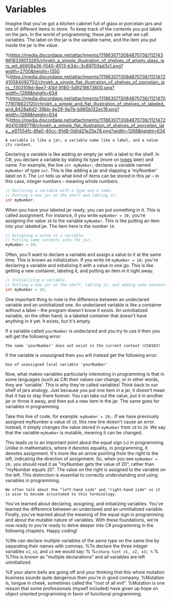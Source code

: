 # Variables

Imagine that you've got a kitchen cabinet full of glass or porcelain jars and lots of different items to store. To keep track of the contents you put labels on the jars. In the world of programming, these jars are what we call variables. The label on the jar is the variable name, and the item you put inside the jar is the value.

%https://media.discordapp.net/attachments/1118630713084870736/1121439818338013265/chrokh_a_simple_illustration_of_shelves_of_empty_glass_jars_wit_46908a36-f040-4513-b34c-3c89703ad3c1.png?width=2700&height=1350
%https://media.discordapp.net/attachments/1118630713084870736/1121472410584092702/chrokh_a_simple_flat_illustration_of_shelves_of_porcelain_jars__f303109d-6ee7-41bf-9180-5d9218673600.png?width=1268&height=634
%https://media.discordapp.net/attachments/1118630713084870736/1121470779016622120/chrokh_a_simple_and_flat_illustration_of_shelves_of_labeled_and_8428a6d2-39bb-4e29-9a7b-b965b132ec19.png?width=1268&height=634
%https://media.discordapp.net/attachments/1118630713084870736/1121472404103897118/chrokh_a_simple_flat_illustration_of_shelves_of_porcelain_jars__e97554fc-8fa0-40cc-91d8-0d0d21e25e78.png?width=1268&height=634
```{figure} https://media.discordapp.net/attachments/1118630713084870736/1121470779016622120/chrokh_a_simple_and_flat_illustration_of_shelves_of_labeled_and_8428a6d2-39bb-4e29-9a7b-b965b132ec19.png?width=1268&height=634
A variable is like a jar, a variable name like a label, and a value its content.
```

Declaring a variable is like adding an empty jar with a label to the shelf. In C#, you declare a variable by stating its type (more on [types](data-types) later) and name. For example, the line `int myNumber;` declares a variable named `myNumber` of type `int`. This is like adding a jar and slapping a 'myNumber' label on it. The `int` tells us what kind of items can be stored in this jar – in this case, integer numbers - meaning whole numbers.

```csharp
// Declaring a variable with a type and a name.
// Putting a new jar on the shelf and labling it.
int myNumber;
```

When you have your labeled jar ready, you can put something in it. This is called assignment. For instance, if you write `myNumber = 10;` you're assigning the value `10` to the variable `myNumber`. This is like putting an item into your labeled jar. The item here is the number `10`.

```csharp
// Assigning a value to a variable.
// Putting some contents into the jar.
myNumber = 10;
```

Often, you'll want to declare a variable and assign a value to it at the same time. This is known as initialization. If you write int `myNumber = 10;` you're declaring a variable and initializing it with a value in one go. This is like getting a new container, labeling it, and putting an item in it right away.

```csharp
// Initializing a variable.
// Putting a new jar on the shelf, labling it, and adding some contents all in one go.
int myNumber = 10;
```

One important thing to note is the difference between an undeclared variable and an uninitialized one. An undeclared variable is like a container without a label – the program doesn't know it exists. An uninitialized variable, on the other hand, is a labeled container that doesn't have anything in it yet. It exists, but it's empty.

If a variable called `yourNumber` is undeclared and you try to use it then you will get the following error:

```output
The name 'yourNumber' does not exist in the current context (CS0103)
```

If the variable is unassigned then you will instead get the following error:

```output
Use of unassigned local variable 'yourNumber'
```


Now, what makes variables particularly interesting in programming is that in some languages (such as C#) their values can change, or in other words, they are 'variable'. This is why they're called variables! Think back to our shelf of jars analogy. Just because you put one item in a jar, it doesn't mean that it has to stay there forever. You can take out the value, put it in another jar or throw it away, and then put a new item in the jar. The same goes for variables in programming.

Take this line of code, for example: `myNumber = 20;`. If we have previously assigned myNumber a value of `10`, this new line doesn't cause an error. Instead, it simply changes the value stored in `myNumber` from `10` to `20`. We say that the variable `myNumber` is mutable, meaning it can be changed.

This leads us to an important point about the equal sign (`=`) in programming. Unlike in mathematics, where it denotes equality, in programming, it denotes assignment. It's more like an arrow pointing from the right to the left, indicating the direction of assignment. So, when you see `myNumber = 20;` you should read it as "myNumber gets the value of 20", rather than "myNumber equals 20". The value on the right is assigned to the variable on the left. This distinction is essential to correctly understanding and using variables in programming.

```{tip}
We often talk about the "left-hand side" and "right-hand side" so it is wise to become accustomed to this terminology.
```

You've learned about declaring, assigning, and initializing variables.
You've learned the difference between an undeclared and an uninitialized variable.
Finally, you've learned about the meaning of the equal sign in programming and about the mutable nature of variables. With these foundations, we're now ready to you're ready to delve deeper into C# programming in the following chapters. Happy coding!


%We can declare multiple variables of the same type on the same line by separating their names with commas.
%To declare the three integer variables `x1`, `x2`, and `x3` we would say:
%
%```csharp
%int x1, x2, x3;
%```
%
%This is known as "multiple declarations" and all variables are left uninitialized.

%If your alarm bells are going off and your thinking that this whole mutation business sounds quite dangerous then you're in good company.
%Mutation is, tongue in cheek, sometimes called the "root of all evil".
%Mutation is one reason that some professionals (myself included) have given up hope on object oriented programming in favor of functional programming.

